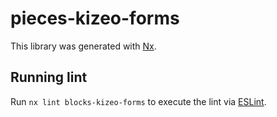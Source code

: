# pieces-kizeo-forms

This library was generated with [Nx](https://nx.dev).

## Running lint

Run `nx lint blocks-kizeo-forms` to execute the lint via [ESLint](https://eslint.org/).
